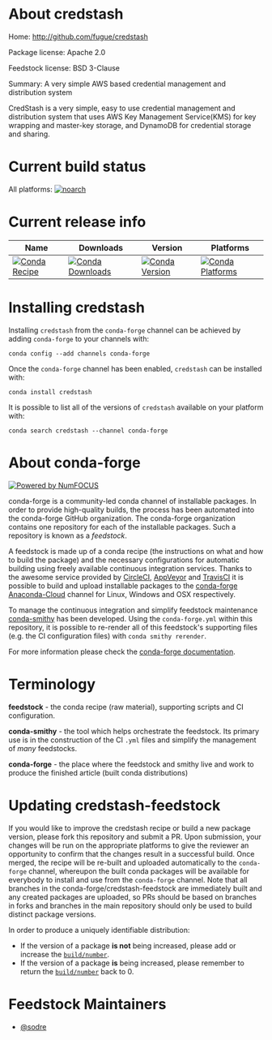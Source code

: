 <!--
# -*- mode: jinja -*-
-->

About credstash
===============

Home: http://github.com/fugue/credstash

Package license: Apache 2.0

Feedstock license: BSD 3-Clause

Summary: A very simple AWS based credential management and distribution system

CredStash is a very simple, easy to use credential management
and distribution system that uses AWS Key Management Service(KMS)
for key wrapping and master-key storage, and DynamoDB for credential
storage and sharing.


Current build status
====================

All platforms:
[![noarch](https://img.shields.io/circleci/project/github/conda-forge/credstash-feedstock/master.svg?label=noarch)](https://circleci.com/gh/conda-forge/credstash-feedstock)

Current release info
====================

| Name | Downloads | Version | Platforms |
| --- | --- | --- | --- |
| [![Conda Recipe](https://img.shields.io/badge/recipe-credstash-green.svg)](https://anaconda.org/conda-forge/credstash) | [![Conda Downloads](https://img.shields.io/conda/dn/conda-forge/credstash.svg)](https://anaconda.org/conda-forge/credstash) | [![Conda Version](https://img.shields.io/conda/vn/conda-forge/credstash.svg)](https://anaconda.org/conda-forge/credstash) | [![Conda Platforms](https://img.shields.io/conda/pn/conda-forge/credstash.svg)](https://anaconda.org/conda-forge/credstash) |

Installing credstash
====================

Installing `credstash` from the `conda-forge` channel can be achieved by adding `conda-forge` to your channels with:

```
conda config --add channels conda-forge
```

Once the `conda-forge` channel has been enabled, `credstash` can be installed with:

```
conda install credstash
```

It is possible to list all of the versions of `credstash` available on your platform with:

```
conda search credstash --channel conda-forge
```


About conda-forge
=================

[![Powered by NumFOCUS](https://img.shields.io/badge/powered%20by-NumFOCUS-orange.svg?style=flat&colorA=E1523D&colorB=007D8A)](http://numfocus.org)

conda-forge is a community-led conda channel of installable packages.
In order to provide high-quality builds, the process has been automated into the
conda-forge GitHub organization. The conda-forge organization contains one repository
for each of the installable packages. Such a repository is known as a *feedstock*.

A feedstock is made up of a conda recipe (the instructions on what and how to build
the package) and the necessary configurations for automatic building using freely
available continuous integration services. Thanks to the awesome service provided by
[CircleCI](https://circleci.com/), [AppVeyor](https://www.appveyor.com/)
and [TravisCI](https://travis-ci.org/) it is possible to build and upload installable
packages to the [conda-forge](https://anaconda.org/conda-forge)
[Anaconda-Cloud](https://anaconda.org/) channel for Linux, Windows and OSX respectively.

To manage the continuous integration and simplify feedstock maintenance
[conda-smithy](https://github.com/conda-forge/conda-smithy) has been developed.
Using the ``conda-forge.yml`` within this repository, it is possible to re-render all of
this feedstock's supporting files (e.g. the CI configuration files) with ``conda smithy rerender``.

For more information please check the [conda-forge documentation](https://conda-forge.org/docs/).

Terminology
===========

**feedstock** - the conda recipe (raw material), supporting scripts and CI configuration.

**conda-smithy** - the tool which helps orchestrate the feedstock.
                   Its primary use is in the construction of the CI ``.yml`` files
                   and simplify the management of *many* feedstocks.

**conda-forge** - the place where the feedstock and smithy live and work to
                  produce the finished article (built conda distributions)


Updating credstash-feedstock
============================

If you would like to improve the credstash recipe or build a new
package version, please fork this repository and submit a PR. Upon submission,
your changes will be run on the appropriate platforms to give the reviewer an
opportunity to confirm that the changes result in a successful build. Once
merged, the recipe will be re-built and uploaded automatically to the
`conda-forge` channel, whereupon the built conda packages will be available for
everybody to install and use from the `conda-forge` channel.
Note that all branches in the conda-forge/credstash-feedstock are
immediately built and any created packages are uploaded, so PRs should be based
on branches in forks and branches in the main repository should only be used to
build distinct package versions.

In order to produce a uniquely identifiable distribution:
 * If the version of a package **is not** being increased, please add or increase
   the [``build/number``](https://conda.io/docs/user-guide/tasks/build-packages/define-metadata.html#build-number-and-string).
 * If the version of a package **is** being increased, please remember to return
   the [``build/number``](https://conda.io/docs/user-guide/tasks/build-packages/define-metadata.html#build-number-and-string)
   back to 0.

Feedstock Maintainers
=====================

* [@sodre](https://github.com/sodre/)

